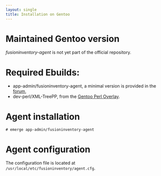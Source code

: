 ```yaml
---
layout: single
title: Installation on Gentoo
---
```


# Maintained Gentoo version

*fusioninventory-agent* is not yet part of the official repository.

# Required Ebuilds:

- app-admin/fusioninventory-agent, a minimal version is provided in the [forum](http://forums.gentoo.org/viewtopic-p-7351720.html#7351720),
- dev-perl/XML-TreePP, from the [Gentoo Perl Overlay](http://www.gentoo.org/proj/en/perl/).

# Agent installation

    # emerge app-admin/fusioninventory-agent

# Agent configuration

The configuration file is located at `/usr/local/etc/fusioninventory/agent.cfg`.
